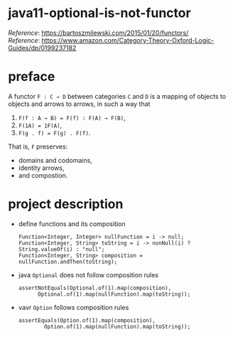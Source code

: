 # java11-optional-is-not-functor
_Reference_: https://bartoszmilewski.com/2015/01/20/functors/  
_Reference_: https://www.amazon.com/Category-Theory-Oxford-Logic-Guides/dp/0199237182

# preface
A functor `F : C → D`
between categories `C` and `D` is a mapping of objects to 
objects and arrows to arrows, in such a way that
1. `F(f : A → B) = F(f) : F(A) → F(B)`,
1. `F(1A) = 1F(A)`,
1. `F(g . f) = F(g) . F(f)`.

That is, `F` preserves:
* domains and codomains, 
* identity arrows, 
* and compostion.

# project description
* define functions and its composition
    ```
    Function<Integer, Integer> nullFunction = i -> null;
    Function<Integer, String> toString = i -> nonNull(i) ? String.valueOf(i) : "null";
    Function<Integer, String> composition = nullFunction.andThen(toString);
    ```
* java `Optional` does not follow composition rules
    ```
    assertNotEquals(Optional.of(1).map(composition), 
          Optional.of(1).map(nullFunction).map(toString));
    ```
* vavr `Option` follows composition rules
    ```
    assertEquals(Option.of(1).map(composition), 
            Option.of(1).map(nullFunction).map(toString));
    ```